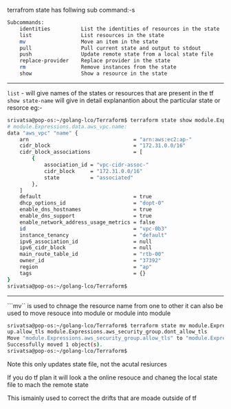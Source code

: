 terrafrom state has follwing sub command:-s
```sh
Subcommands:
    identities          List the identities of resources in the state
    list                List resources in the state
    mv                  Move an item in the state
    pull                Pull current state and output to stdout
    push                Update remote state from a local state file
    replace-provider    Replace provider in the state
    rm                  Remove instances from the state
    show                Show a resource in the state
```
---
```list``` -  will give names of the states or resources that are present in the tf
```show state-name``` will give in detail explanantion about the particular state or resorce
eg:-

```sh
srivatsa@pop-os:~/golang-lco/Terraform$ terraform state show module.Expressions.data.aws_vpc.name
# module.Expressions.data.aws_vpc.name:
data "aws_vpc" "name" {
    arn                                  = "arn:aws:ec2:ap-"
    cidr_block                           = "172.31.0.0/16"
    cidr_block_associations              = [
        {
            association_id = "vpc-cidr-assoc-"
            cidr_block     = "172.31.0.0/16"
            state          = "associated"
        },
    ]
    default                              = true
    dhcp_options_id                      = "dopt-0"
    enable_dns_hostnames                 = true
    enable_dns_support                   = true
    enable_network_address_usage_metrics = false
    id                                   = "vpc-0b3"
    instance_tenancy                     = "default"
    ipv6_association_id                  = null
    ipv6_cidr_block                      = null
    main_route_table_id                  = "rtb-00"
    owner_id                             = "37392"
    region                               = "ap"
    tags                                 = {}
}
srivatsa@pop-os:~/golang-lco/Terraform$ 

```

---

```mv`` is used to chnage the resource name from one to other
it can also be used to move resouce into module or module into module

```sh
srivatsa@pop-os:~/golang-lco/Terraform$ terraform state mv module.Expressions.aws_security_gro
up.allow_tls module.Expressions.aws_security_group.dont_allow_tls
Move "module.Expressions.aws_security_group.allow_tls" to "module.Expressions.aws_security_group.dont_allow_tls"
Successfully moved 1 object(s).
srivatsa@pop-os:~/golang-lco/Terraform$ 
```
Note this only updates state file, not the acutal resiurces

If  you do tf plan it will look a the online resouce and chaneg the local state file to mach the remote state

This ismainly used to correct the drifts that are moade outside of tf


